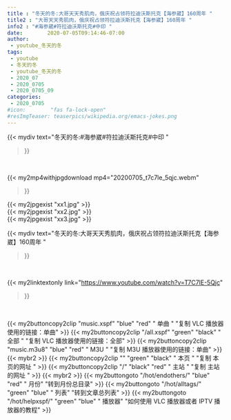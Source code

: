 ```yaml
---
title : "冬天的冬:大哥天天秀肌肉，俄庆祝占领符拉迪沃斯托克【海参崴】160周年 "
title2 : "大哥天天秀肌肉，俄庆祝占领符拉迪沃斯托克【海参崴】160周年 "
info2 : "#海参崴#符拉迪沃斯托克#中印 "
date:        2020-07-05T09:14:46-07:00
author:
 - youtube_冬天的冬
tags:
 - youtube
 - 冬天的冬
 - youtube_冬天的冬
 - 2020_07
 - 2020_0705
 - 2020_0705_09
categories:
 - 2020_0705
#icon:        "fas fa-lock-open"
#resImgTeaser: teaserpics/wikipedia.org/emacs-jokes.png
---
```


{{< mydiv text="冬天的冬:#海参崴#符拉迪沃斯托克#中印 "
>}}
<br>


{{< my2mp4withjpgdownload mp4="20200705_t7c7le_5qjc.webm"
>}}

{{< my2jpgexist "xx1.jpg" >}}<br>
{{< my2jpgexist "xx2.jpg" >}}<br>
{{< my2jpgexist "xx3.jpg" >}}<br>



{{< mydiv text="冬天的冬:大哥天天秀肌肉，俄庆祝占领符拉迪沃斯托克【海参崴】160周年 "
>}}
<br>

{{< my2linktextonly link="https://www.youtube.com/watch?v=T7C7lE-5Qjc"
>}}


<br>

{{< my2buttoncopy2clip "music.xspf"        "blue"   "red"    " 单曲 "  "复制 VLC 播放器使用的链接：单曲" >}} {{< my2buttoncopy2clip "/all.xspf"         "green"  "black"  " 全部 "  "复制 VLC 播放器使用的链接：全部" >}} {{< my2buttoncopy2clip "music.m3u8"        "blue"   "red"    " M3U  "    "复制 M3U 播放器使用的链接：单曲" >}} {{< mybr2 >}} {{< my2buttoncopy2clip ""                  "green"  "black"  " 本页 "    "复制 本页的网址 " >}} {{< my2buttoncopy2clip "/"                 "black"  "red"    " 主站 "    "复制 主站的网址 " >}} {{< mybr2 >}} {{< my2buttongoto      "/hot/endothers/"   "blue"   "red"    " 月份"   "转到月份总目录" >}} {{< my2buttongoto      "/hot/alltags/"     "green"  "blue"   " 列表"   "转到文章总列表" >}} {{< my2buttongoto      "/hot/helpxspf/"    "green"  "blue"   " 播放器" "如何使用 VLC 播放器或者 IPTV 播放器的教程" >}} 
